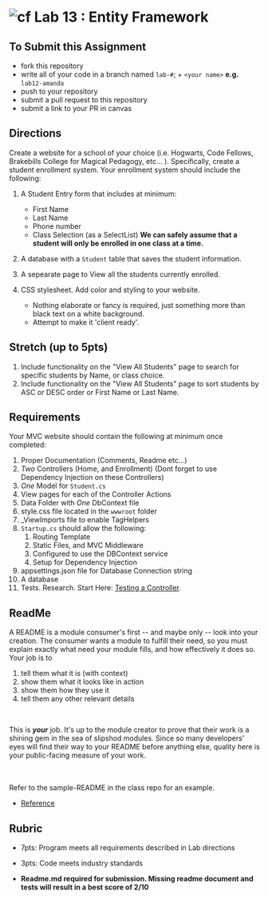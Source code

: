 ![cf](http://i.imgur.com/7v5ASc8.png) Lab 13 : Entity Framework
=====================================

## To Submit this Assignment
- fork this repository
- write all of your code in a branch named `lab-#`; + `<your name>` **e.g.** `lab12-amanda`
- push to your repository
- submit a pull request to this repository
- submit a link to your PR in canvas

## Directions
Create a website for a school of your choice (i.e. Hogwarts, Code Fellows, Brakebills College for Magical Pedagogy, etc... ).
Specifically, create a student enrollment system.  Your enrollment system should include the following:

1. A Student Entry form that includes at minimum:
	- First Name
	- Last Name
	- Phone number
	- Class Selection (as a SelectList)
**We can safely assume that a student will only be enrolled in one class at a time.**

2. A database with a `Student` table that saves the student information. 
3. A sepearate page to View all the students currently enrolled. 
4. CSS stylesheet. Add color and styling to your website. 
	- Nothing elaborate or fancy is required, just something more than black text on a white background. 
	- Attempt to make it 'client ready'. 

## Stretch (up to 5pts)
1. Include functionality on the "View All Students" page to search for specific students by Name, or class choice.
2. Include functionality on the "View All Students" page to sort students by ASC or DESC order or First Name or Last Name. 

## Requirements
Your MVC website should contain the following at minimum once completed:
1. Proper Documentation (Comments, Readme etc...)
2. *Two* Controllers (Home, and Enrollment) (Dont forget to use Dependency Injection on these Controllers)
3. *One* Model for `Student.cs`
4. View pages for each of the Controller Actions
5. Data Folder with *One* DbContext file
6. style.css file located in the `wwwroot` folder
7. _ViewImports file to enable TagHelpers 
8. `Startup.cs` should allow the following:
	1. Routing Template 
	2. Static Files, and MVC Middleware
	3. Configured to use the DBContext service
	4. Setup for Dependency Injection
9. appsettings.json file for Database Connection string
10. A database
11. Tests. Research. Start Here: [Testing a Controller](https://docs.microsoft.com/en-us/aspnet/core/mvc/controllers/testing). 


## ReadMe
A README is a module consumer's first -- and maybe only -- look into your creation. The consumer wants a module to fulfill their need, so you must explain exactly what need your module fills, and how effectively it does so.
<br />
Your job is to

1. tell them what it is (with context)
2. show them what it looks like in action
3. show them how they use it
4. tell them any other relevant details
<br />

This is ***your*** job. It's up to the module creator to prove that their work is a shining gem in the sea of slipshod modules. Since so many developers' eyes will find their way to your README before anything else, quality here is your public-facing measure of your work.

<br /> <br /> Refer to the sample-README in the class repo for an example. 
- [Reference](https://github.com/noffle/art-of-readme)

## Rubric
- 7pts: Program meets all requirements described in Lab directions
- 3pts: Code meets industry standards

- **Readme.md required for submission. Missing readme document and tests will result in a best score of 2/10**